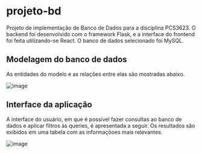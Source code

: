 # projeto-bd

Projeto de implementação de Banco de Dados para a disciplina PCS3623. O backend foi desenvolvido com o framework Flask, e a interface do frontend foi feita utilizando-se React. O banco de dados selecionado foi MySQL.

## Modelagem do banco de dados

As entidades do modelo e as relações entre elas são mostradas abaixo.

![image](https://github.com/JohnnyBoy2103/projeto-bd/assets/50018245/a45d2290-f7f7-4cc1-9e16-5043604aa060)

## Interface da aplicação

A interface do usuário, em que é possível fazer consultas ao banco de dados e aplicar filtros às queries, é apresentada a seguir. Os resultados são exibidos em uma tabela com as informaçõoes mais relevantes.

![image](https://github.com/JohnnyBoy2103/projeto-bd/assets/50018245/2f2948eb-fe97-40ac-8afa-9df798d2abe3)


